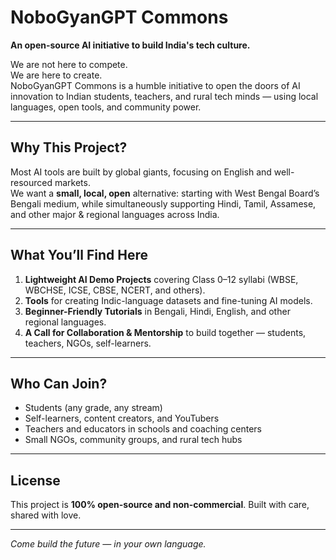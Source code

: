 # NoboGyanGPT Commons

**An open-source AI initiative to build India's tech culture.**

We are not here to compete.  
We are here to create.  
NoboGyanGPT Commons is a humble initiative to open the doors of AI innovation to Indian students, teachers, and rural tech minds — using local languages, open tools, and community power.

---

## Why This Project?

Most AI tools are built by global giants, focusing on English and well-resourced markets.  
We want a **small, local, open** alternative: starting with West Bengal Board’s Bengali medium, while simultaneously supporting Hindi, Tamil, Assamese, and other major & regional languages across India.

---

## What You’ll Find Here

1. **Lightweight AI Demo Projects** covering Class 0–12 syllabi (WBSE, WBCHSE, ICSE, CBSE, NCERT, and others).
2. **Tools** for creating Indic-language datasets and fine-tuning AI models.
3. **Beginner-Friendly Tutorials** in Bengali, Hindi, English, and other regional languages.
4. **A Call for Collaboration & Mentorship** to build together — students, teachers, NGOs, self-learners.

---

## Who Can Join?

- Students (any grade, any stream)
- Self-learners, content creators, and YouTubers
- Teachers and educators in schools and coaching centers
- Small NGOs, community groups, and rural tech hubs

---

## License

This project is **100% open-source and non-commercial**. Built with care, shared with love.

---

*Come build the future — in your own language.*